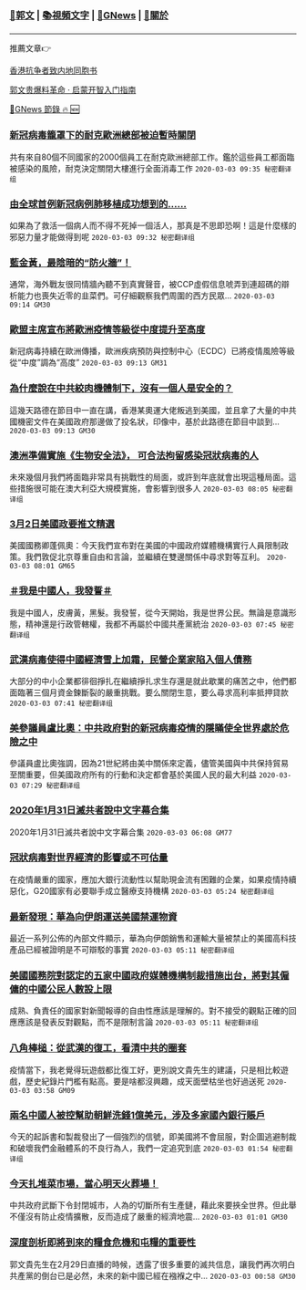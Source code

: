 ###  [:eagle:郭文](https://github.com/ourhimalayas/txt) | [:books:視頻文字](https://github.com/ourhimalayas/txt/blob/master/content/README.md) | [:newspaper:GNews](https://github.com/ourhimalayas/txt/blob/master/content/gnews/README.md) | [:pray:關於](https://github.com/ourhimalayas/home/tree/master/about)
---

推薦文章:point_right:

[香港抗争者致内地同胞书](https://github.com/ourhimalayas/news/blob/master/2019/08/a_letter_from_the_hong_kong_people.md)

[郭文贵爆料革命 · 启蒙开智入门指南](https://github.com/ourhimalayas/txt/issues/1)

[:newspaper:GNews 節錄 :fire: :new:](https://github.com/ourhimalayas/txt/blob/master/content/gnews/README.md) 



### [新冠病毒籠罩下的耐克歐洲總部被迫暫時關閉](/content/gnews/1/README.md)

共有來自80個不同國家的2000個員工在耐克歐洲總部工作。鑑於這些員工都面臨被感染的風險，耐克決定關閉大樓進行全面消毒工作  `2020-03-03 09:35 秘密翻译组`

### [由全球首例新冠病例肺移植成功想到的……](/content/gnews/2/README.md)

如果為了救活一個病人而不得不死掉一個活人，那真是不思即恐啊！這是什麼樣的邪惡力量才能做得到呢  `2020-03-03 09:32 秘密翻译组`

### [藍金黃，最陰暗的“防火牆”！](/content/gnews/3/README.md)

通常，海外戰友很同情牆內聽不到真實聲音，被CCP虛假信息唬弄到連超碼的辯析能力也喪失近零的韭菜們。可仔細觀察我們周圍的西方民眾...  `2020-03-03 09:14 GM30`

### [歐盟主席宣布將歐洲疫情等級從中度提升至高度](/content/gnews/4/README.md)

新冠病毒持續在歐洲傳播，歐洲疾病預防與控制中心（ECDC）已將疫情風險等級從“中度”調為“高度”  `2020-03-03 09:13 GM31`

### [為什麼說在中共絞肉機體制下，沒有一個人是安全的？](/content/gnews/5/README.md)

這幾天路德在節目中一直在講，香港某奧運大佬叛逃到美國，並且拿了大量的中共國機密文件在美國政府那邊做了投名狀，印像中，基於此路德在節目中談到...  `2020-03-03 09:13 GM30`

### [澳洲準備實施《生物安全法》， 可合法拘留感染冠狀病毒的人](/content/gnews/6/README.md)

未來幾個月我們將面臨非常具有挑戰性的局面，或許到年底就會出現這種局面。這些措施很可能在澳大利亞大規模實施，會影響到很多人  `2020-03-03 08:05 秘密翻译组`

### [3月2日美國政要推文精選](/content/gnews/7/README.md)

美國國務卿蓬佩奧：今天我們宣布對在美國的中國政府媒體機構實行人員限制政策。我們敦促北京尊重自由和言論，並繼續在雙邊關係中尋求對等互利。  `2020-03-03 08:01 GM65`

### [＃我是中國人，我發誓＃](/content/gnews/8/README.md)

我是中國人，皮膚黃，黑髮。我發誓，從今天開始，我是世界公民。無論是意識形態，精神還是行政管轄權，我都不再屬於中國共產黨統治  `2020-03-03 07:45 秘密翻译组`

### [武漢病毒使得中國經濟雪上加霜，民營企業家陷入個人債務](/content/gnews/9/README.md)

大部分的中小企業都徘徊掙扎在繼續掙扎求生存還是就此歇業的痛苦之中，他們都面臨著三個月資金鍊斷裂的嚴重挑戰。要么關閉生意，要么尋求高利率抵押貸款  `2020-03-03 07:41 秘密翻译组`

### [美參議員盧比奧：中共政府對的新冠病毒疫情的隱瞞使全世界處於危險之中](/content/gnews/10/README.md)

參議員盧比奧強調，因為21世紀將由美中關係來定義，儘管美國與中共保持貿易至關重要，但美國政府所有的行動和決定都會基於美國人民的最大利益  `2020-03-03 07:29 秘密翻译组`

### [2020年1月31日滅共者說中文字幕合集](/content/gnews/11/README.md)

2020年1月31日滅共者說中文字幕合集  `2020-03-03 06:08 GM77`

### [冠狀病毒對世界經濟的影響或不可估量](/content/gnews/12/README.md)

在疫情嚴重的國家，應加大銀行流動性以幫助現金流有困難的企業，如果疫情持續惡化，G20國家有必要聯手成立醫療支持機構  `2020-03-03 05:24 秘密翻译组`

### [最新發現：華為向伊朗運送美國禁運物資](/content/gnews/13/README.md)

最近一系列公佈的內部文件顯示，華為向伊朗銷售和運輸大量被禁止的美國高科技產品已經被證明是不可辯駁的事實  `2020-03-03 05:11 秘密翻译组`

### [美國國務院對認定的五家中國政府媒體機構制裁措施出台，將對其僱傭的中國公民人數設上限](/content/gnews/14/README.md)

成熟、負責任的國家對新聞報導的自由性應該是理解的。對不接受的觀點正確的回應應該是發表反對觀點，而不是限制言論  `2020-03-03 05:11 秘密翻译组`

### [八角棒槌：從武漢的復工，看清中共的圈套](/content/gnews/15/README.md)

疫情當下，我老覺得玩遊戲都比復工好，更別說文貴先生的建議，只是相比較遊戲，歷史紀錄片門檻有點高。要是啥都沒興趣，成天面壁枯坐也好過送死  `2020-03-03 03:58 GM09`

### [兩名中國人被控幫助朝鮮洗錢1億美元，涉及多家國內銀行賬戶](/content/gnews/16/README.md)

今天的起訴書和製裁發出了一個強烈的信號，即美國將不會屈服，對企圖逃避制裁和破壞我們金融體系的不良行為人，我們一定追究到底  `2020-03-03 01:54 秘密翻译组`

### [今天扎堆菜市場，當心明天火葬場！](/content/gnews/17/README.md)

中共政府武斷下令封閉城市，人為的切斷所有生產鏈，藉此來要挾全世界。但此舉不僅沒有防止疫情擴散，反而造成了嚴重的經濟地震...  `2020-03-03 01:01 GM30`

### [深度剖析即將到來的糧食危機和屯糧的重要性](/content/gnews/18/README.md)

郭文貴先生在2月29日直播的時候，透露了很多重要的滅共信息，讓我們再次明白共產黨的倒台已是必然，未來的新中國已經在襁褓之中...  `2020-03-03 00:58 GM30`


